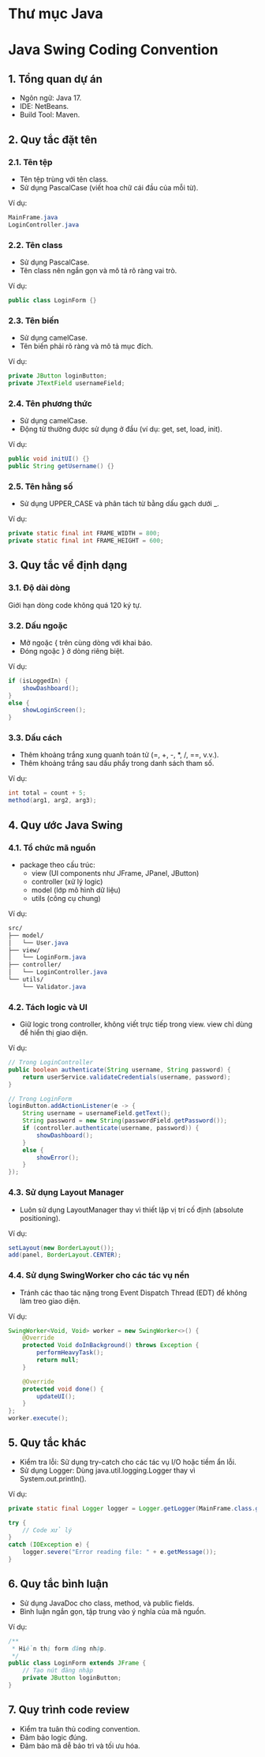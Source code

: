 # Thư mục Java
# Java Swing Coding Convention
## 1. Tổng quan dự án
* Ngôn ngữ: Java 17.
* IDE:  NetBeans.
* Build Tool: Maven.
## 2. Quy tắc đặt tên
### 2.1. Tên tệp
* Tên tệp trùng với tên class.
* Sử dụng PascalCase (viết hoa chữ cái đầu của mỗi từ).

Ví dụ:
```java
MainFrame.java
LoginController.java
```
### 2.2. Tên class
* Sử dụng PascalCase.
* Tên class nên ngắn gọn và mô tả rõ ràng vai trò.

Ví dụ:

```java
public class LoginForm {}
```
### 2.3. Tên biến
* Sử dụng camelCase.
* Tên biến phải rõ ràng và mô tả mục đích.

Ví dụ:
```java
private JButton loginButton;
private JTextField usernameField;
```
### 2.4. Tên phương thức
* Sử dụng camelCase.
* Động từ thường được sử dụng ở đầu (ví dụ: get, set, load, init).

Ví dụ:
```java
public void initUI() {}
public String getUsername() {}
```
### 2.5. Tên hằng số
* Sử dụng UPPER_CASE và phân tách từ bằng dấu gạch dưới _.
  
Ví dụ:
```java
private static final int FRAME_WIDTH = 800;
private static final int FRAME_HEIGHT = 600;
```
## 3. Quy tắc về định dạng
### 3.1. Độ dài dòng
Giới hạn dòng code không quá 120 ký tự.
### 3.2. Dấu ngoặc
* Mở ngoặc { trên cùng dòng với khai báo.
* Đóng ngoặc } ở dòng riêng biệt.

Ví dụ:
```java
if (isLoggedIn) {
    showDashboard();
}
else {
    showLoginScreen();
}
```
### 3.3. Dấu cách
* Thêm khoảng trắng xung quanh toán tử (=, +, -, *, /, ==, v.v.).
* Thêm khoảng trắng sau dấu phẩy trong danh sách tham số.

Ví dụ:
```java
int total = count + 5;
method(arg1, arg2, arg3);
```
## 4. Quy ước Java Swing
### 4.1. Tổ chức mã nguồn
* package theo cấu trúc:
  * view (UI components như JFrame, JPanel, JButton)
  * controller (xử lý logic)
  * model (lớp mô hình dữ liệu)
  * utils (công cụ chung)

Ví dụ:

```css
src/
├── model/
│   └── User.java
├── view/
│   └── LoginForm.java
├── controller/
│   └── LoginController.java
└── utils/
    └── Validator.java
```
### 4.2. Tách logic và UI
* Giữ logic trong controller, không viết trực tiếp trong view.
view chỉ dùng để hiển thị giao diện.

Ví dụ:
```java
// Trong LoginController
public boolean authenticate(String username, String password) {
    return userService.validateCredentials(username, password);
}

// Trong LoginForm
loginButton.addActionListener(e -> {
    String username = usernameField.getText();
    String password = new String(passwordField.getPassword());
    if (controller.authenticate(username, password)) {
        showDashboard();
    }
    else {
        showError();
    }
});
```
### 4.3. Sử dụng Layout Manager
* Luôn sử dụng LayoutManager thay vì thiết lập vị trí cố định (absolute positioning).

Ví dụ:
```java
setLayout(new BorderLayout());
add(panel, BorderLayout.CENTER);
```
### 4.4. Sử dụng SwingWorker cho các tác vụ nền
* Tránh các thao tác nặng trong Event Dispatch Thread (EDT) để không làm treo giao diện.

Ví dụ:
```java
SwingWorker<Void, Void> worker = new SwingWorker<>() {
    @Override
    protected Void doInBackground() throws Exception {
        performHeavyTask();
        return null;
    }

    @Override
    protected void done() {
        updateUI();
    }
};
worker.execute();
```
## 5. Quy tắc khác
* Kiểm tra lỗi: Sử dụng try-catch cho các tác vụ I/O hoặc tiềm ẩn lỗi.
* Sử dụng Logger: Dùng java.util.logging.Logger thay vì System.out.println().

Ví dụ:
```java
private static final Logger logger = Logger.getLogger(MainFrame.class.getName());

try {
    // Code xử lý
}
catch (IOException e) {
    logger.severe("Error reading file: " + e.getMessage());
}
```
## 6. Quy tắc bình luận
* Sử dụng JavaDoc cho class, method, và public fields.
* Bình luận ngắn gọn, tập trung vào ý nghĩa của mã nguồn.

Ví dụ:
```java
/**
 * Hiển thị form đăng nhập.
 */
public class LoginForm extends JFrame {
    // Tạo nút đăng nhập
    private JButton loginButton;
}
```
## 7. Quy trình code review
* Kiểm tra tuân thủ coding convention.
* Đảm bảo logic đúng.
* Đảm bảo mã dễ bảo trì và tối ưu hóa.
